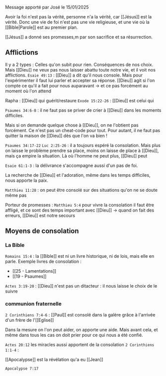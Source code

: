 Message apporté par José le 15/01/2025

Avoir la foi n'est pas la vérité, personne n'a la vérité, car [[Jésus]] est la vérité.
Donc une vie de foi n'est pas une vie religieuse, et une vie où la [[Bible|Parole]] est au premier plan.

[[Jésus]] a donné ses promesses,m par son sacrifice et sa résurrection.
## Afflictions
Il y a 2 types :
Celles qu'on subit pour rien.
Conséquences de nos choix.
Mais [[Dieu]] ne veux pas nous laisser abattu toute notre vie, et il voit nos afflictions.
`Esaie 49:13` : [[Dieu]] a dit qu'il nous console. Mais pour l'expérimenter il faut lui parler et accepter sa réponse. [[Dieu]] agit si l'on compte ce qu'il a fait pour nous auparavant
-> et ce pas forcément au moment où l'on attend

Rapha : [[Dieu]] qui guérit/restaure
`Exode 15:22-26` : [[Dieu]] est celui qui 

`Psaumes 34:6-8` : il ne faut pas se priver de crier à [[Dieu]] dans les moments difficiles.

Mais si on demande quelque chose à [[Dieu]], on ne l'obtient pas forcément. Ce n'est pas un cheat-code pour tout.
Pour autant, il ne faut pas quitter la maison de [[Dieu]] dès que l'on va bien !

`Psaumes 34:17-22`
`Luc 2:25-26` : il a toujours espéré la consolation. Mais plus on laisse le problème prendre sa place, moins on laisse de place à [[Dieu]], mais ça empire la situation. Là où l'homme ne peut plus, [[Dieu]] peut

`Esaie 61:1-3` : la délivrance s'accompagne aussi d'un pas de foi.

La recherche de [[Dieu]] et l'adoration, même dans les temps difficiles, nous apporte la paix.

`Matthieu 11:28` : on peut être consolé sur des situations qu'on ne se doute même pas

Porteur de promesses : `Matthieu 5:4` pour vivre la consolation il faut être affligé, et ce sont des temps important avec [[Dieu]]
-> quand on fait des erreurs, [[Dieu]] est notre secours
## Moyens de consolation
### La Bible
`Romains 15:4` : la [[Bible]] est ni un livre historique, ni de lois, mais elle en parle.
Exemple livres de consolation :
- [[25 - Lamentations]]
- [[19 - Psaumes]]

`Actes 3:19-20` : [[Dieu]] n'est pas un ditacteur : il nous laisse le choix de le suivre
### communion fraternelle
`2 Corinthiens 7:4-6` : [[Paul]] est consolé dans la galère grâce à l'arrivée d'un frère de l'[[Eglise]]

Dans la mesure on l'on peut aider, on apporte une aide. Mais avant cela, et même dans tous les cas on doit prier pour ce qui nous a été confié.

`Actes 20:12` les miracles aussi apportent de la consolation
`2 Corinthiens 1:1-4` : 

[[Apocalypse]] est la révélation qu'a eu [[Jean]] 

`Apocalypse 7:17`